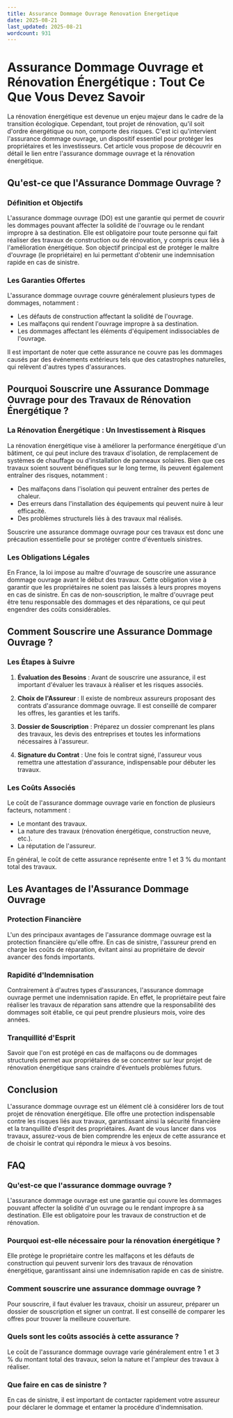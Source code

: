 ```yaml
---
title: Assurance Dommage Ouvrage Renovation Energetique
date: 2025-08-21
last_updated: 2025-08-21
wordcount: 931
---
```


# Assurance Dommage Ouvrage et Rénovation Énergétique : Tout Ce Que Vous Devez Savoir

La rénovation énergétique est devenue un enjeu majeur dans le cadre de la transition écologique. Cependant, tout projet de rénovation, qu'il soit d'ordre énergétique ou non, comporte des risques. C'est ici qu'intervient l'assurance dommage ouvrage, un dispositif essentiel pour protéger les propriétaires et les investisseurs. Cet article vous propose de découvrir en détail le lien entre l'assurance dommage ouvrage et la rénovation énergétique.

## Qu'est-ce que l'Assurance Dommage Ouvrage ?

### Définition et Objectifs

L'assurance dommage ouvrage (DO) est une garantie qui permet de couvrir les dommages pouvant affecter la solidité de l'ouvrage ou le rendant impropre à sa destination. Elle est obligatoire pour toute personne qui fait réaliser des travaux de construction ou de rénovation, y compris ceux liés à l'amélioration énergétique. Son objectif principal est de protéger le maître d'ouvrage (le propriétaire) en lui permettant d'obtenir une indemnisation rapide en cas de sinistre.

### Les Garanties Offertes

L'assurance dommage ouvrage couvre généralement plusieurs types de dommages, notamment :

- Les défauts de construction affectant la solidité de l'ouvrage.
- Les malfaçons qui rendent l'ouvrage impropre à sa destination.
- Les dommages affectant les éléments d'équipement indissociables de l'ouvrage.

Il est important de noter que cette assurance ne couvre pas les dommages causés par des événements extérieurs tels que des catastrophes naturelles, qui relèvent d'autres types d'assurances.

## Pourquoi Souscrire une Assurance Dommage Ouvrage pour des Travaux de Rénovation Énergétique ?

### La Rénovation Énergétique : Un Investissement à Risques

La rénovation énergétique vise à améliorer la performance énergétique d'un bâtiment, ce qui peut inclure des travaux d'isolation, de remplacement de systèmes de chauffage ou d'installation de panneaux solaires. Bien que ces travaux soient souvent bénéfiques sur le long terme, ils peuvent également entraîner des risques, notamment :

- Des malfaçons dans l'isolation qui peuvent entraîner des pertes de chaleur.
- Des erreurs dans l'installation des équipements qui peuvent nuire à leur efficacité.
- Des problèmes structurels liés à des travaux mal réalisés.

Souscrire une assurance dommage ouvrage pour ces travaux est donc une précaution essentielle pour se protéger contre d'éventuels sinistres.

### Les Obligations Légales

En France, la loi impose au maître d'ouvrage de souscrire une assurance dommage ouvrage avant le début des travaux. Cette obligation vise à garantir que les propriétaires ne soient pas laissés à leurs propres moyens en cas de sinistre. En cas de non-souscription, le maître d'ouvrage peut être tenu responsable des dommages et des réparations, ce qui peut engendrer des coûts considérables.

## Comment Souscrire une Assurance Dommage Ouvrage ?

### Les Étapes à Suivre

1. **Évaluation des Besoins** : Avant de souscrire une assurance, il est important d'évaluer les travaux à réaliser et les risques associés.
   
2. **Choix de l'Assureur** : Il existe de nombreux assureurs proposant des contrats d'assurance dommage ouvrage. Il est conseillé de comparer les offres, les garanties et les tarifs.

3. **Dossier de Souscription** : Préparez un dossier comprenant les plans des travaux, les devis des entreprises et toutes les informations nécessaires à l'assureur.

4. **Signature du Contrat** : Une fois le contrat signé, l'assureur vous remettra une attestation d'assurance, indispensable pour débuter les travaux.

### Les Coûts Associés

Le coût de l'assurance dommage ouvrage varie en fonction de plusieurs facteurs, notamment :

- Le montant des travaux.
- La nature des travaux (rénovation énergétique, construction neuve, etc.).
- La réputation de l'assureur.

En général, le coût de cette assurance représente entre 1 et 3 % du montant total des travaux.

## Les Avantages de l'Assurance Dommage Ouvrage

### Protection Financière

L'un des principaux avantages de l'assurance dommage ouvrage est la protection financière qu'elle offre. En cas de sinistre, l'assureur prend en charge les coûts de réparation, évitant ainsi au propriétaire de devoir avancer des fonds importants.

### Rapidité d'Indemnisation

Contrairement à d'autres types d'assurances, l'assurance dommage ouvrage permet une indemnisation rapide. En effet, le propriétaire peut faire réaliser les travaux de réparation sans attendre que la responsabilité des dommages soit établie, ce qui peut prendre plusieurs mois, voire des années.

### Tranquillité d'Esprit

Savoir que l'on est protégé en cas de malfaçons ou de dommages structurels permet aux propriétaires de se concentrer sur leur projet de rénovation énergétique sans craindre d'éventuels problèmes futurs.

## Conclusion

L'assurance dommage ouvrage est un élément clé à considérer lors de tout projet de rénovation énergétique. Elle offre une protection indispensable contre les risques liés aux travaux, garantissant ainsi la sécurité financière et la tranquillité d'esprit des propriétaires. Avant de vous lancer dans vos travaux, assurez-vous de bien comprendre les enjeux de cette assurance et de choisir le contrat qui répondra le mieux à vos besoins.

## FAQ

### Qu'est-ce que l'assurance dommage ouvrage ?

L'assurance dommage ouvrage est une garantie qui couvre les dommages pouvant affecter la solidité d'un ouvrage ou le rendant impropre à sa destination. Elle est obligatoire pour les travaux de construction et de rénovation.

### Pourquoi est-elle nécessaire pour la rénovation énergétique ?

Elle protège le propriétaire contre les malfaçons et les défauts de construction qui peuvent survenir lors des travaux de rénovation énergétique, garantissant ainsi une indemnisation rapide en cas de sinistre.

### Comment souscrire une assurance dommage ouvrage ?

Pour souscrire, il faut évaluer les travaux, choisir un assureur, préparer un dossier de souscription et signer un contrat. Il est conseillé de comparer les offres pour trouver la meilleure couverture.

### Quels sont les coûts associés à cette assurance ?

Le coût de l'assurance dommage ouvrage varie généralement entre 1 et 3 % du montant total des travaux, selon la nature et l'ampleur des travaux à réaliser.

### Que faire en cas de sinistre ?

En cas de sinistre, il est important de contacter rapidement votre assureur pour déclarer le dommage et entamer la procédure d'indemnisation.
